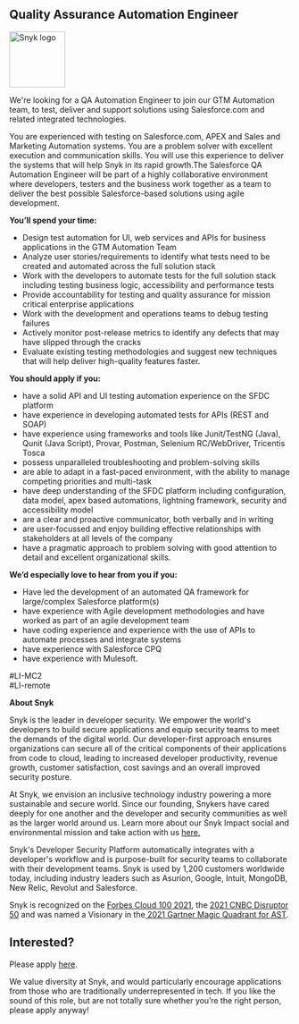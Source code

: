 Quality Assurance Automation Engineer
---

<img src="https://res.cloudinary.com/snyk/image/upload/v1537345894/press-kit/brand/logo-black.png" width="100" alt="Snyk logo" />

<p><span style="font-weight: 400;">We're looking for a QA Automation Engineer to join our GTM Automation team, to test, deliver and support solutions using Salesforce.com and related integrated technologies.</span></p>
<p><span style="font-weight: 400;">You are experienced with testing on Salesforce.com, APEX and Sales and Marketing Automation systems. You are a problem solver with excellent execution and communication skills. You will use this experience to deliver the systems that will help Snyk in its rapid growth.The Salesforce QA Automation Engineer will be part of a highly collaborative environment where developers, testers and the business work together as a team to deliver the best possible Salesforce-based solutions using agile development.&nbsp;</span></p>
<p><strong>You’ll spend your time:</strong></p>
<ul>
<li style="font-weight: 400;"><span style="font-weight: 400;">Design test automation for UI, web services and APIs for business applications in the GTM Automation Team</span></li>
<li style="font-weight: 400;"><span style="font-weight: 400;">Analyze user stories/requirements to identify what tests need to be created and automated across the full solution stack</span></li>
<li style="font-weight: 400;"><span style="font-weight: 400;">Work with the developers to automate tests for the full solution stack including testing business logic, accessibility and performance tests</span></li>
<li style="font-weight: 400;"><span style="font-weight: 400;">Provide accountability for testing and quality assurance for mission critical enterprise applications</span></li>
<li style="font-weight: 400;"><span style="font-weight: 400;">Work with the development and operations teams to debug testing failures</span></li>
<li style="font-weight: 400;"><span style="font-weight: 400;">Actively monitor post-release metrics to identify any defects that may have slipped through the cracks</span></li>
<li style="font-weight: 400;"><span style="font-weight: 400;">Evaluate existing testing methodologies and suggest new techniques that will help deliver high-quality features faster.</span></li>
</ul>
<p><strong>You should apply if you:</strong></p>
<ul>
<li style="font-weight: 400;"><span style="font-weight: 400;">have a solid API and UI testing automation experience on the SFDC platform</span></li>
<li style="font-weight: 400;"><span style="font-weight: 400;">have experience in developing automated tests for APIs (REST and SOAP)</span></li>
<li style="font-weight: 400;"><span style="font-weight: 400;">have experience using frameworks and tools like Junit/TestNG (Java), Qunit (Java Script), Provar, Postman, Selenium RC/WebDriver, Tricentis Tosca</span></li>
<li style="font-weight: 400;"><span style="font-weight: 400;">possess unparalleled troubleshooting and problem-solving skills</span></li>
<li style="font-weight: 400;"><span style="font-weight: 400;">are able to adapt in a fast-paced environment, with the ability to manage competing priorities and multi-task</span></li>
<li style="font-weight: 400;"><span style="font-weight: 400;">have deep understanding of the SFDC platform including configuration, data model, apex based automations, lightning framework, security and accessibility model</span></li>
<li style="font-weight: 400;"><span style="font-weight: 400;">are a clear and proactive communicator, both verbally and in writing&nbsp;</span></li>
<li style="font-weight: 400;"><span style="font-weight: 400;">are user-focussed and enjoy building effective relationships with stakeholders at all levels of the company</span></li>
<li style="font-weight: 400;"><span style="font-weight: 400;">have a pragmatic approach to problem solving with good attention to detail and excellent organizational skills.</span></li>
</ul>
<p><strong>We’d especially love to hear from you if you:</strong></p>
<ul>
<li style="font-weight: 400;"><span style="font-weight: 400;">Have led the development of an automated QA framework for large/complex Salesforce platform(s)</span></li>
<li style="font-weight: 400;"><span style="font-weight: 400;">have experience with Agile development methodologies and have worked as part of an agile development team</span></li>
<li style="font-weight: 400;"><span style="font-weight: 400;">have coding experience and experience with the use of APIs to automate processes and integrate systems</span></li>
<li style="font-weight: 400;"><span style="font-weight: 400;">have experience with Salesforce CPQ</span></li>
<li style="font-weight: 400;"><span style="font-weight: 400;">have experience with Mulesoft.</span></li>
</ul>
<p><span style="font-weight: 400;">#LI-MC2<br>#LI-remote</span></p><div class="content-conclusion"><p><strong>About Snyk</strong></p>
<p><span style="font-weight: 400;">Snyk is the leader in developer security. We empower the world's developers to build secure applications and equip security teams to meet the demands of the digital world. Our developer-first approach ensures organizations can secure all of the critical components of their applications from code to cloud, leading to increased developer productivity, revenue growth, customer satisfaction, cost savings and an overall improved security posture.&nbsp;</span></p>
<p><span style="font-weight: 400;">At Snyk, we envision an inclusive technology industry powering a more sustainable and secure world.</span> <span style="font-weight: 400;">Since our founding, Snykers have cared deeply for one another and the developer and security communities as well as the larger world around us. Learn more about our Snyk Impact social and environmental mission and take action with us </span><a href="https://snyk.io/about/snyk-impact/"><span style="font-weight: 400;">here.</span></a></p>
<p><span style="font-weight: 400;">Snyk's Developer Security Platform automatically integrates with a developer's workflow and is purpose-built for security teams to collaborate with their development teams. Snyk is used by 1,200 customers worldwide today, including industry leaders such as Asurion, Google, Intuit, MongoDB, New Relic, Revolut and Salesforce.</span></p>
<p><span style="font-weight: 400;">Snyk is recognized on the </span><a href="https://www.forbes.com/cloud100/#6f24b5ba5f94"><span style="font-weight: 400;">Forbes Cloud 100 2021</span></a><span style="font-weight: 400;">, the </span><a href="https://www.cnbc.com/2021/05/25/these-are-the-2021-cnbc-disruptor-50-companies.html"><span style="font-weight: 400;">2021 CNBC Disruptor 50</span></a><span style="font-weight: 400;"> and was named a Visionary in the</span><a href="https://snyk.io/blog/snyk-visionary-2021-gartner-magic-quadrant-for-ast/"><span style="font-weight: 400;"> 2021 Gartner Magic Quadrant for AST</span></a><span style="font-weight: 400;">.</span></p></div>

Interested?
---

Please apply [here](https://boards.greenhouse.io/snyk/jobs/6220330002#app).

We value diversity at Snyk, and would particularly encourage applications from those who are traditionally underrepresented in tech.
If you like the sound of this role, but are not totally sure whether you’re the right person, please apply anyway!

